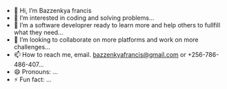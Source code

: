- 👋 Hi, I’m Bazzenkya francis
- 👀 I’m interested in coding and solving problems...
- 🌱 I’m a software developrer ready to learn more and help others to fullfill what they need...
- 💞️ I’m looking to collaborate on more platforms and work on more challenges...
- 📫 How to reach me, email. bazzenkyafrancis@gmail.com or +256-786-486-407...
- 😄 Pronouns: ...
- ⚡ Fun fact: ...

<!---
snowvirus/snowvirus is a ✨ special ✨ repository because its `README.md` (this file) appears on your GitHub profile.
You can click the Preview link to take a look at your changes.
--->
